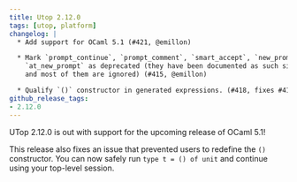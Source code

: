 ```yaml
---
title: Utop 2.12.0
tags: [utop, platform]
changelog: |
  * Add support for OCaml 5.1 (#421, @emillon)

  * Mark `prompt_continue`, `prompt_comment`, `smart_accept`, `new_prompt_hooks`,
    `at_new_prompt` as deprecated (they have been documented as such since 2012
    and most of them are ignored) (#415, @emillon)

  * Qualify `()` constructor in generated expressions. (#418, fixes #417, @emillon)
github_release_tags:
- 2.12.0
---
```



UTop 2.12.0 is out with support for the upcoming release of OCaml 5.1!

This release also fixes an issue that prevented users to redefine the `()` constructor.
You can now safely run `type t = () of unit` and continue using your top-level session.